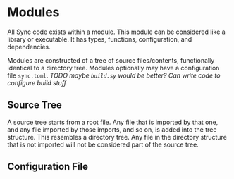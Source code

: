 # Modules

All Sync code exists within a module. This module can be considered like a library or executable. It has types, functions, configuration, and dependencies.

Modules are constructed of a tree of source files/contents, functionally identical to a directory tree. Modules optionally may have a configuration file `sync.toml`. *TODO maybe `build.sy` would be better? Can write code to configure build stuff*

## Source Tree

A source tree starts from a root file. Any file that is imported by that one, and any file imported by those imports, and so on, is added into the tree structure. This resembles a directory tree. Any file in the directory structure that is not imported will not be considered part of the source tree.

## Configuration File

